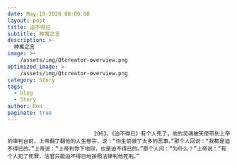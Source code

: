 ```yaml
---
date: May-19-2020 00:00:00
layout: post
title: 迫不得已
subtitle: 神寓之言
description: >-
  神寓之言
image: >-
    /assets/img/Qtcreator-overview.png
optimized_image: >-
    /assets/img/Qtcreator-overview.png
category: Story
tags:
  - blog
  - Story
author: Ron
paginate: true
---
```


							　　2063，《迫不得已》有个人死了，他的灵魂被天使带到上帝的审判台前，上帝翻了翻他的人生卷宗，说：“你生前做了太多的恶事。”那个人回说：“我都是迫不得已的。”上帝说：“上帝判你下地狱，也是迫不得已的。”那个人问：“为什么？”上帝说：“有个人犯了死罪，法官只能迫不得已地按照法律判他死刑。”
							
							
						